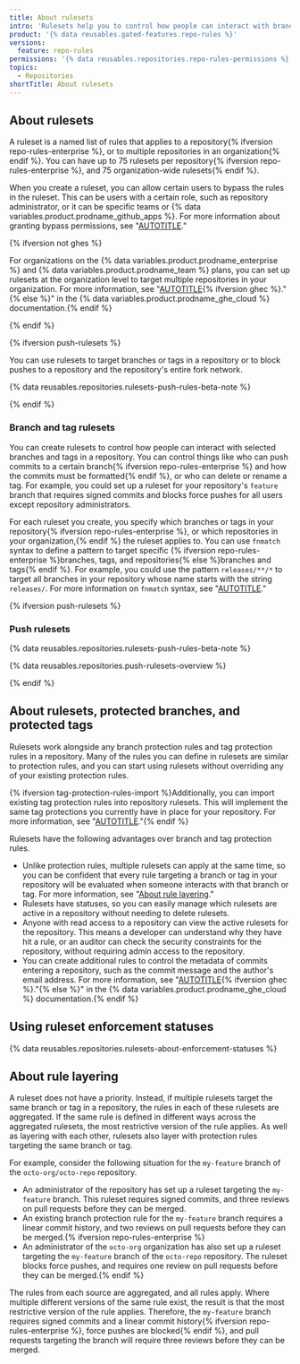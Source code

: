 ```yaml
---
title: About rulesets
intro: 'Rulesets help you to control how people can interact with branches and tags in a repository.'
product: '{% data reusables.gated-features.repo-rules %}'
versions:
  feature: repo-rules
permissions: '{% data reusables.repositories.repo-rules-permissions %}'
topics:
  - Repositories
shortTitle: About rulesets
---
```


## About rulesets

A ruleset is a named list of rules that applies to a repository{% ifversion repo-rules-enterprise %}, or to multiple repositories in an organization{% endif %}. You can have up to 75 rulesets per repository{% ifversion repo-rules-enterprise %}, and 75 organization-wide rulesets{% endif %}.

When you create a ruleset, you can allow certain users to bypass the rules in the ruleset. This can be users with a certain role, such as repository administrator, or it can be specific teams or {% data variables.product.prodname_github_apps %}. For more information about granting bypass permissions, see "[AUTOTITLE](/repositories/configuring-branches-and-merges-in-your-repository/managing-rulesets/creating-rulesets-for-a-repository#granting-bypass-permissions-for-your-ruleset)."

{% ifversion not ghes %}

For organizations on the {% data variables.product.prodname_enterprise %} and {% data variables.product.prodname_team %} plans, you can set up rulesets at the organization level to target multiple repositories in your organization. For more information, see "[AUTOTITLE](/organizations/managing-organization-settings/managing-rulesets-for-repositories-in-your-organization){% ifversion ghec %}."{% else %}" in the {% data variables.product.prodname_ghe_cloud %} documentation.{% endif %}

{% endif %}

{% ifversion push-rulesets %}

You can use rulesets to target branches or tags in a repository or to block pushes to a repository and the repository's entire fork network.

{% data reusables.repositories.rulesets-push-rules-beta-note %}

{% endif %}

### Branch and tag rulesets

You can create rulesets to control how people can interact with selected branches and tags in a repository. You can control things like who can push commits to a certain branch{% ifversion repo-rules-enterprise %} and how the commits must be formatted{% endif %}, or who can delete or rename a tag. For example, you could set up a ruleset for your repository's `feature` branch that requires signed commits and blocks force pushes for all users except repository administrators.

For each ruleset you create, you specify which branches or tags in your repository{% ifversion repo-rules-enterprise %}, or which repositories in your organization,{% endif %} the ruleset applies to. You can use `fnmatch` syntax to define a pattern to target specific {% ifversion repo-rules-enterprise %}branches, tags, and repositories{% else %}branches and tags{% endif %}. For example, you could use the pattern `releases/**/*` to target all branches in your repository whose name starts with the string `releases/`. For more information on `fnmatch` syntax, see "[AUTOTITLE](/repositories/configuring-branches-and-merges-in-your-repository/managing-rulesets/creating-rulesets-for-a-repository#using-fnmatch-syntax)."

{% ifversion push-rulesets %}

### Push rulesets

{% data reusables.repositories.rulesets-push-rules-beta-note %}

{% data reusables.repositories.push-rulesets-overview %}

{% endif %}

## About rulesets, protected branches, and protected tags

Rulesets work alongside any branch protection rules and tag protection rules in a repository. Many of the rules you can define in rulesets are similar to protection rules, and you can start using rulesets without overriding any of your existing protection rules.

{% ifversion tag-protection-rules-import %}Additionally, you can import existing tag protection rules into repository rulesets. This will implement the same tag protections you currently have in place for your repository. For more information, see "[AUTOTITLE](/repositories/managing-your-repositorys-settings-and-features/managing-repository-settings/configuring-tag-protection-rules#about-importing-tag-protection-rules-to-repository-rulesets)."{% endif %}

Rulesets have the following advantages over branch and tag protection rules.

- Unlike protection rules, multiple rulesets can apply at the same time, so you can be confident that every rule targeting a branch or tag in your repository will be evaluated when someone interacts with that branch or tag. For more information, see "[About rule layering](#about-rule-layering)."
- Rulesets have statuses, so you can easily manage which rulesets are active in a repository without needing to delete rulesets.
- Anyone with read access to a repository can view the active rulesets for the repository. This means a developer can understand why they have hit a rule, or an auditor can check the security constraints for the repository, without requiring admin access to the repository.
- You can create additional rules to control the metadata of commits entering a repository, such as the commit message and the author's email address. For more information, see "[AUTOTITLE](/repositories/configuring-branches-and-merges-in-your-repository/managing-rulesets/available-rules-for-rulesets#metadata-restrictions){% ifversion ghec %}."{% else %}" in the {% data variables.product.prodname_ghe_cloud %} documentation.{% endif %}

## Using ruleset enforcement statuses

{% data reusables.repositories.rulesets-about-enforcement-statuses %}

## About rule layering

A ruleset does not have a priority. Instead, if multiple rulesets target the same branch or tag in a repository, the rules in each of these rulesets are aggregated. If the same rule is defined in different ways across the aggregated rulesets, the most restrictive version of the rule applies. As well as layering with each other, rulesets also layer with protection rules targeting the same branch or tag.

For example, consider the following situation for the `my-feature` branch of the `octo-org/octo-repo` repository.

- An administrator of the repository has set up a ruleset targeting the `my-feature` branch. This ruleset requires signed commits, and three reviews on pull requests before they can be merged.
- An existing branch protection rule for the `my-feature` branch requires a linear commit history, and two reviews on pull requests before they can be merged.{% ifversion repo-rules-enterprise %}
- An administrator of the `octo-org` organization has also set up a ruleset targeting the `my-feature` branch of the `octo-repo` repository. The ruleset blocks force pushes, and requires one review on pull requests before they can be merged.{% endif %}

The rules from each source are aggregated, and all rules apply. Where multiple different versions of the same rule exist, the result is that the most restrictive version of the rule applies. Therefore, the `my-feature` branch requires signed commits and a linear commit history{% ifversion repo-rules-enterprise %}, force pushes are blocked{% endif %}, and pull requests targeting the branch will require three reviews before they can be merged.
